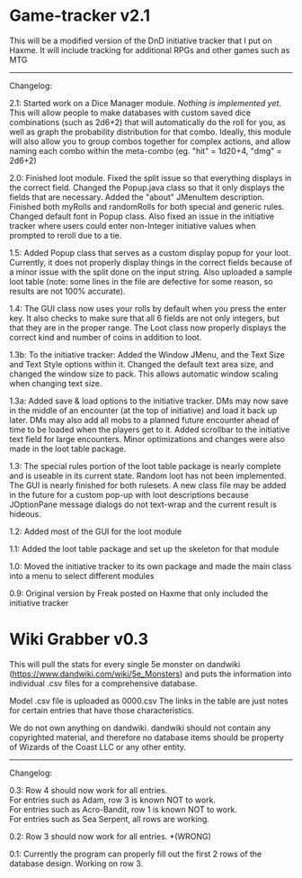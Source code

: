 # Game-tracker v2.1
This will be a modified version of the DnD initiative tracker that I put on Haxme. It will include tracking for additional RPGs and other games such as MTG

----------------
Changelog:

2.1: Started work on a Dice Manager module. *Nothing is implemented yet*. This will allow people to make databases with custom saved dice combinations (such as 2d6+2) that will automatically do the roll for you, as well as graph the probability distribution for that combo. Ideally, this module will also allow you to group combos together for complex actions, and allow naming each combo within the meta-combo (eg. "hit" = 1d20+4, "dmg" = 2d6+2)

2.0: Finished loot module. Fixed the split issue so that everything displays in the correct field. Changed the Popup.java class so that it only displays the fields that are necessary. Added the "about" JMenuItem description. Finished both myRolls and randomRolls for both special and generic rules. Changed default font in Popup class. Also fixed an issue in the initiative tracker where users could enter non-Integer initiative values when prompted to reroll due to a tie.

1.5: Added Popup class that serves as a custom display popup for your loot. Currently, it does not properly display things in the correct fields because of a minor issue with the split done on the input string. Also uploaded a sample loot table (note: some lines in the file are defective for some reason, so results are not 100% accurate).

1.4: The GUI class now uses your rolls by default when you press the enter key. It also checks to make sure that all 6 fields are not only integers, but that they are in the proper range. The Loot class now properly displays the correct kind and number of coins in addition to loot.

1.3b: To the initiative tracker: Added the Window JMenu, and the Text Size and Text Style options within it. Changed the default text area size, and changed the window size to pack. This allows automatic window scaling when changing text size.

1.3a: Added save & load options to the initiative tracker. DMs may now save in the middle of an encounter (at the top of initiative) and load it back up later. DMs may also add all mobs to a planned future encounter ahead of time to be loaded when the players get to it. Added scrollbar to the initiative text field for large encounters. Minor optimizations and changes were also made in the loot table package.

1.3: The special rules portion of the loot table package is nearly complete and is useable in its current state. Random loot has not been implemented. The GUI is nearly finished for both rulesets. A new class file may be added in the future for a custom pop-up with loot descriptions because JOptionPane message dialogs do not text-wrap and the current result is hideous. 

1.2: Added most of the GUI for the loot module

1.1: Added the loot table package and set up the skeleton for that module

1.0: Moved the initiative tracker to its own package and made the main class into a menu to select different modules

0.9: Original version by Freak posted on Haxme that only included the initiative tracker

# Wiki Grabber v0.3
This will pull the stats for every single 5e monster on dandwiki (https://www.dandwiki.com/wiki/5e_Monsters) and puts the information into individual .csv files for a comprehensive database.

Model .csv file is uploaded as 0000.csv The links in the table are just notes for certain entries that have those characteristics.

We do not own anything on dandwiki. dandwiki should not contain any copyrighted material, and therefore no database items should be property of Wizards of the Coast LLC or any other entity.

----------------
Changelog:

0.3: Row 4 should now work for all entries.  
For entries such as Adam, row 3 is known NOT to work.  
For entries such as Acro-Bandit, row 1 is known NOT to work.  
For entries such as Sea Serpent, all rows are working.  

0.2: Row 3 should now work for all entries. *(WRONG)

0.1: Currently the program can properly fill out the first 2 rows of the database design. Working on row 3.
